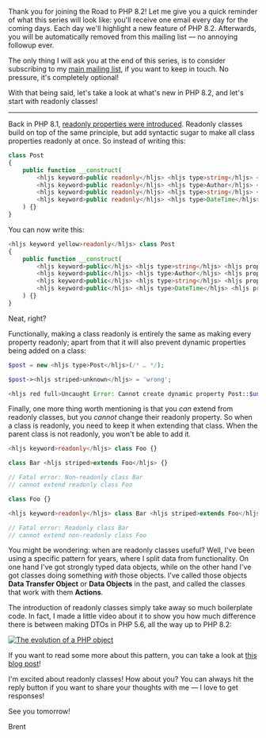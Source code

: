 Thank you for joining the Road to PHP 8.2! Let me give you a quick reminder of what this series will look like: you'll receive one email every day for the coming days. Each day we'll highlight a new feature of PHP 8.2. Afterwards, you will be automatically removed from this mailing list — no annoying followup ever.

The only thing I will ask you at the end of this series, is to consider subscribing to my [main mailing list](https://stitcher.io/newsletter/subscribe), if you want to keep in touch. No pressure, it's completely optional!

With that being said, let's take a look at what's new in PHP 8.2, and let's start with readonly classes!

---

Back in PHP 8.1, [readonly properties were introduced](https://stitcher.io/blog/php-81-readonly-properties). Readonly classes build on top of the same principle, but add syntactic sugar to make all class properties readonly at once. So instead of writing this:

```php
class Post
{
    public function __construct(
        <hljs keyword>public readonly</hljs> <hljs type>string</hljs> <hljs prop>$title</hljs>, 
        <hljs keyword>public readonly</hljs> <hljs type>Author</hljs> <hljs prop>$author</hljs>,
        <hljs keyword>public readonly</hljs> <hljs type>string</hljs> <hljs prop>$body</hljs>,
        <hljs keyword>public readonly</hljs> <hljs type>DateTime</hljs> <hljs prop>$publishedAt</hljs>,
    ) {}
}
```

You can now write this:

```php
<hljs keyword yellow>readonly</hljs> class Post
{
    public function __construct(
        <hljs keyword>public</hljs> <hljs type>string</hljs> <hljs prop>$title</hljs>, 
        <hljs keyword>public</hljs> <hljs type>Author</hljs> <hljs prop>$author</hljs>,
        <hljs keyword>public</hljs> <hljs type>string</hljs> <hljs prop>$body</hljs>,
        <hljs keyword>public</hljs> <hljs type>DateTime</hljs> <hljs prop>$publishedAt</hljs>,
    ) {}
}
```

Neat, right?

Functionally, making a class readonly is entirely the same as making every property readonly; apart from that it will also prevent dynamic properties being added on a class:

```php
$post = new <hljs type>Post</hljs>(/* … */);

$post-><hljs striped>unknown</hljs> = 'wrong';

<hljs red full>Uncaught Error: Cannot create dynamic property Post::$unknown</hljs>
```

Finally, one more thing worth mentioning is that you _can_ extend from readonly classes, but you _cannot_ change their readonly property. So when a class is readonly, you need to keep it when extending that class. When the parent class is not readonly, you won't be able to add it.

```php
<hljs keyword>readonly</hljs> class Foo {}

class Bar <hljs striped>extends Foo</hljs> {}

// Fatal error: Non-readonly class Bar
// cannot extend readonly class Foo
```

```php
class Foo {}

<hljs keyword>readonly</hljs> class Bar <hljs striped>extends Foo</hljs> {}

// Fatal error: Readonly class Bar
// cannot extend non-readonly class Foo
```

You might be wondering: when are readonly classes useful? Well, I've been using a specific pattern for years, where I split data from functionality. On one hand I've got strongly typed data objects, while on the other hand I've got classes doing something _with_ those objects. I've called those objects **Data Transfer
Object** or **Data Objects** in the past, and called the classes that work
with them **Actions**.

The introduction of readonly classes simply take away so much boilerplate code. In fact, I made a little video about it to show you how much difference there is between making DTOs in PHP 5.6, all the way up to PHP 8.2:

<p>
<a href="https://www.youtube.com/watch?v=x9bSUo6TGgY">
    <img src="https://stitcher.io/resources/img/static/php-evolution-thumb.png" alt="The evolution of a PHP object" />
</a>
</p>

If you want to read some more about this pattern, you can take a look at [this blog post](https://stitcher.io/blog/structuring-unstructured-data)!

I'm excited about readonly classes! How about you? You can always hit the reply button if you want to share your thoughts with me — I love to get responses!

See you tomorrow!

Brent
